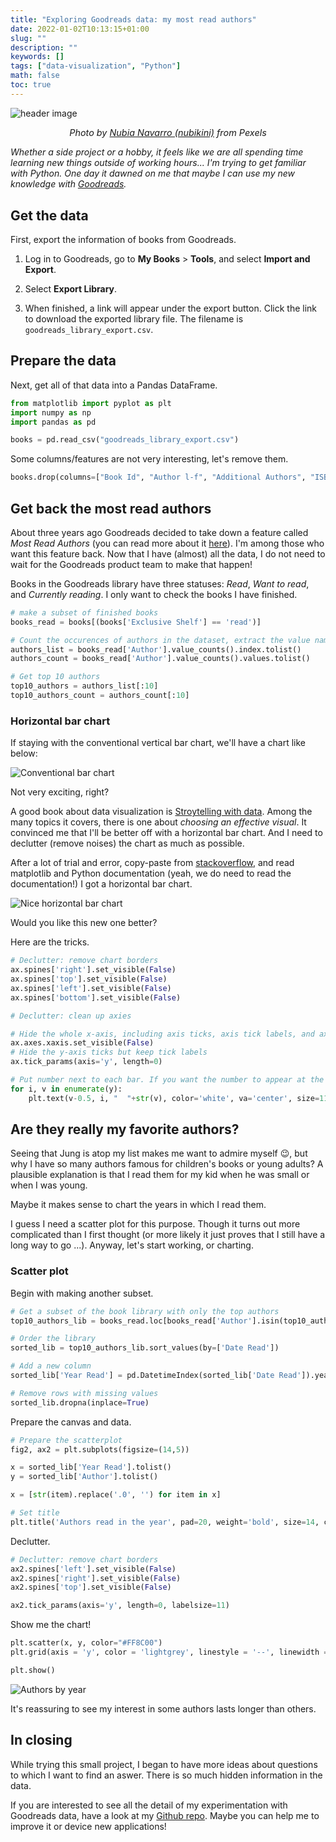 ```yaml
---
title: "Exploring Goodreads data: my most read authors"
date: 2022-01-02T10:13:15+01:00
slug: ""
description: ""
keywords: []
tags: ["data-visualization", "Python"]
math: false
toc: true
---
```


![header image](/images/pexels-nubia-navarro-(nubikini)-1517355.jpg)
<p style="text-align: center; font-style: italic; margin-top: 0; font-size: 0.9rem">Photo by <a href="https://www.pexels.com/@nubikini" target="_blank" rel="noreferrer noopener">Nubia Navarro (nubikini)</a> from Pexels</p>

*Whether a side project or a hobby, it feels like we are all spending time learning new things outside of working hours... I'm trying to get familiar with Python. One day it dawned on me that maybe I can use my new knowledge with [Goodreads](https://www.goodreads.com/).*

## Get the data

First, export the information of books from Goodreads.

1. Log in to Goodreads, go to **My Books** > **Tools**, and select **Import and Export**.

2. Select **Export Library**.

3. When finished, a link will appear under the export button. Click the link to download the exported library file. The filename is `goodreads_library_export.csv`.

## Prepare the data

Next, get all of that data into a Pandas DataFrame.

```python
from matplotlib import pyplot as plt
import numpy as np
import pandas as pd

books = pd.read_csv("goodreads_library_export.csv")
```

Some columns/features are not very interesting, let's remove them.

```python
books.drop(columns=["Book Id", "Author l-f", "Additional Authors", "ISBN", "ISBN13", "Bookshelves", "Bookshelves with positions", "Read Count", "Private Notes", "My Review", "Spoiler", "Recommended For", "Recommended By", "Owned Copies", "Original Purchase Location", "Original Purchase Date", "Condition", "Condition Description", "BCID"], inplace=True)
```

## Get back the most read authors

About three years ago Goodreads decided to take down a feature called *Most Read Authors* (you can read more about it [here](https://help.goodreads.com/s/question/0D51H00004BrqVZSAZ/what-happened-to-the-mostread-authors-list)). I'm among those who want this feature back. Now that I have (almost) all the data, I do not need to wait for the Goodreads product team to make that happen!

Books in the Goodreads library have three statuses: *Read*, *Want to read*, and *Currently reading*. I only want to check the books I have finished.

```python
# make a subset of finished books
books_read = books[(books['Exclusive Shelf'] == 'read')]

# Count the occurences of authors in the dataset, extract the value names (authors) and counts into two lists
authors_list = books_read['Author'].value_counts().index.tolist()
authors_count = books_read['Author'].value_counts().values.tolist()

# Get top 10 authors
top10_authors = authors_list[:10]
top10_authors_count = authors_count[:10]
```

### Horizontal bar chart

If staying with the conventional vertical bar chart, we'll have a chart like below:

![Conventional bar chart](/images/books-by-authors_vertical.png)

Not very exciting, right?

A good book about data visualization is [Stroytelling with data](https://www.storytellingwithdata.com/books). Among the many topics it covers, there is one about *choosing an effective visual*. It convinced me that I'll be better off with a horizontal bar chart. And I need to declutter (remove noises) the chart as much as possible.

After a lot of trial and error, copy-paste from [stackoverflow](https://stackoverflow.com/), and read matplotlib and Python documentation (yeah, we do need to read the documentation!) I got a horizontal bar chart.

![Nice horizontal bar chart](/images/books-by-authors.png)

Would you like this new one better? 

Here are the tricks.

```python
# Declutter: remove chart borders
ax.spines['right'].set_visible(False)
ax.spines['top'].set_visible(False)
ax.spines['left'].set_visible(False)
ax.spines['bottom'].set_visible(False)

# Declutter: clean up axies 

# Hide the whole x-axis, including axis ticks, axis tick labels, and axis
ax.axes.xaxis.set_visible(False)
# Hide the y-axis ticks but keep tick labels
ax.tick_params(axis='y', length=0)

# Put number next to each bar. If you want the number to appear at the leftmost end, replave "v-0.5" with "0"
for i, v in enumerate(y):
    plt.text(v-0.5, i, "  "+str(v), color='white', va='center', size=11, fontweight='bold')
```

## Are they really my favorite authors?

Seeing that Jung is atop my list makes me want to admire myself 😉, but why I have so many authors famous for children's books or young adults? A plausible explanation is that I read them for my kid when he was small or when I was young.

Maybe it makes sense to chart the years in which I read them.

I guess I need a scatter plot for this purpose. Though it turns out more complicated than I first thought (or more likely it just proves that I still have a long way to go ...). Anyway, let's start working, or charting.

### Scatter plot

Begin with making another subset.

```Python
# Get a subset of the book library with only the top authors
top10_authors_lib = books_read.loc[books_read['Author'].isin(top10_authors)]

# Order the library
sorted_lib = top10_authors_lib.sort_values(by=['Date Read'])

# Add a new column
sorted_lib['Year Read'] = pd.DatetimeIndex(sorted_lib['Date Read']).year

# Remove rows with missing values
sorted_lib.dropna(inplace=True)
```

Prepare the canvas and data.

```python
# Prepare the scatterplot
fig2, ax2 = plt.subplots(figsize=(14,5))

x = sorted_lib['Year Read'].tolist()
y = sorted_lib['Author'].tolist()

x = [str(item).replace('.0', '') for item in x]

# Set title
plt.title('Authors read in the year', pad=20, weight='bold', size=14, color='#00635d')
```

Declutter.

```Python
# Declutter: remove chart borders
ax2.spines['left'].set_visible(False)
ax2.spines['right'].set_visible(False)
ax2.spines['top'].set_visible(False)

ax2.tick_params(axis='y', length=0, labelsize=11)
```

Show me the chart!

```Python
plt.scatter(x, y, color="#FF8C00")
plt.grid(axis = 'y', color = 'lightgrey', linestyle = '--', linewidth = 0.5)

plt.show()
```

![Authors by year](/images/authors-by-year.png)

It's reassuring to see my interest in some authors lasts longer than others.

## In closing

While trying this small project, I began to have more ideas about questions to which I want to find an aswer. There is so much hidden information in the data.

If you are interested to see all the detail of my experimentation with Goodreads data, have a look at my [Github repo](https://github.com/azure562/python/blob/master/goodreads-authors.ipynb). Maybe you can help me to improve it or device new applications! 